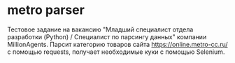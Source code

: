 # metro parser
Тестовое задание на вакансию "Младший специалист отдела разработки (Python) / Специалист по парсингу данных" компании MillionAgents.
Парсит категорию товаров сайта https://online.metro-cc.ru/ с помощью requests, получает необходимые куки с помощью Selenium.
